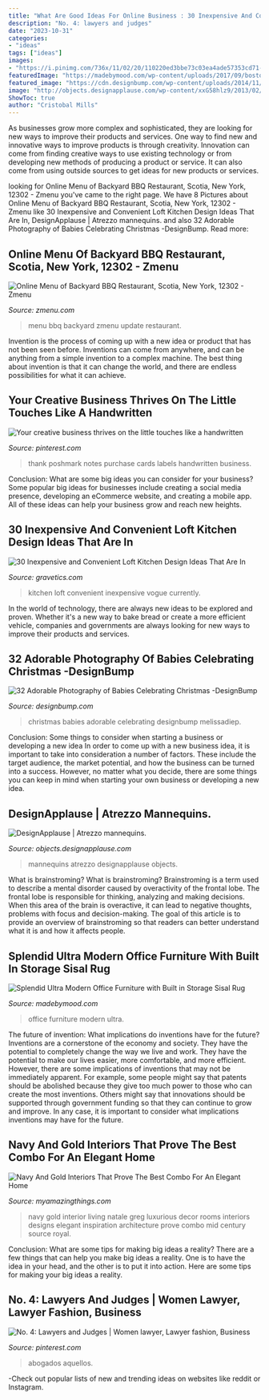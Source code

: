 ```yaml
---
title: "What Are Good Ideas For Online Business : 30 Inexpensive And Convenient Loft Kitchen Design Ideas That Are In"
description: "No. 4: lawyers and judges"
date: "2023-10-31"
categories:
- "ideas"
tags: ["ideas"]
images:
- "https://i.pinimg.com/736x/11/02/20/110220ed3bbe73c03ea4ade57353cd71--forbes-magazine-lawyer.jpg"
featuredImage: "https://madebymood.com/wp-content/uploads/2017/09/boston-ultra-modern-office-furniture-with-black-standard-bookcases3-home-transitional-and-molding-trim-curtains.jpg"
featured_image: "https://cdn.designbump.com/wp-content/uploads/2014/11/edit-23897-1415400873-28.jpg"
image: "http://objects.designapplause.com/wp-content/xxG58hlz9/2013/02/Atrezzo-8.png"
ShowToc: true
author: "Cristobal Mills"
---
```



As businesses grow more complex and sophisticated, they are looking for new ways to improve their products and services. One way to find new and innovative ways to improve products is through creativity. Innovation can come from finding creative ways to use existing technology or from developing new methods of producing a product or service. It can also come from using outside sources to get ideas for new products or services.

	

		
looking for Online Menu of Backyard BBQ Restaurant, Scotia, New York, 12302 - Zmenu you've came to the right page. We have 8 Pictures about Online Menu of Backyard BBQ Restaurant, Scotia, New York, 12302 - Zmenu like 30 Inexpensive and Convenient Loft Kitchen Design Ideas That Are In, DesignApplause | Atrezzo mannequins. and also 32 Adorable Photography of Babies Celebrating Christmas -DesignBump. Read more:
		
    
## Online Menu Of Backyard BBQ Restaurant, Scotia, New York, 12302 - Zmenu

<img loading=lazy src="https://image.zmenu.com/menupic/4436751/s_df34e897-49c8-4031-a507-b726e5c323fc.jpg" onerror="this.onerror=null;this.src='https://tse2.mm.bing.net/th?id=OIP.xvqJjjDMQMet3qW0p-BaQAHaPP&amp;pid=15.1';" alt="Online Menu of Backyard BBQ Restaurant, Scotia, New York, 12302 - Zmenu">

_Source: zmenu.com_

>menu bbq backyard zmenu update restaurant. 

	

Invention is the process of coming up with a new idea or product that has not been seen before. Inventions can come from anywhere, and can be anything from a simple invention to a complex machine. The best thing about invention is that it can change the world, and there are endless possibilities for what it can achieve.

    
## Your Creative Business Thrives On The Little Touches Like A Handwritten

<img loading=lazy src="https://i.pinimg.com/736x/48/ef/8e/48ef8e560ed11375a9bdea742b1ea427.jpg" onerror="this.onerror=null;this.src='https://tse2.mm.bing.net/th?id=OIP.aFWjlha3QUExh6uC8GYnGQHaMF&amp;pid=15.1';" alt="Your creative business thrives on the little touches like a handwritten">

_Source: pinterest.com_

>thank poshmark notes purchase cards labels handwritten business. 

	

Conclusion: What are some big ideas you can consider for your business?
Some popular big ideas for businesses include creating a social media presence, developing an eCommerce website, and creating a mobile app. All of these ideas can help your business grow and reach new heights.

    
## 30 Inexpensive And Convenient Loft Kitchen Design Ideas That Are In

<img loading=lazy src="https://www.gravetics.com/wp-content/uploads/2017/09/Exclusive-Loft-Kitchen-Design.jpg" onerror="this.onerror=null;this.src='https://tse1.mm.bing.net/th?id=OIP.PpcNXgaiCN6ZuWFPbu3vKwHaJR&amp;pid=15.1';" alt="30 Inexpensive and Convenient Loft Kitchen Design Ideas That Are In">

_Source: gravetics.com_

>kitchen loft convenient inexpensive vogue currently. 

	

In the world of technology, there are always new ideas to be explored and proven. Whether it's a new way to bake bread or create a more efficient vehicle, companies and governments are always looking for new ways to improve their products and services.

    
## 32 Adorable Photography Of Babies Celebrating Christmas -DesignBump

<img loading=lazy src="https://cdn.designbump.com/wp-content/uploads/2014/11/edit-23897-1415400873-28.jpg" onerror="this.onerror=null;this.src='https://tse2.mm.bing.net/th?id=OIP.7tfhPeNqyJgWs3obuzN8OwHaKz&amp;pid=15.1';" alt="32 Adorable Photography of Babies Celebrating Christmas -DesignBump">

_Source: designbump.com_

>christmas babies adorable celebrating designbump melissadiep. 

	

Conclusion: Some things to consider when starting a business or developing a new idea
In order to come up with a new business idea, it is important to take into consideration a number of factors. These include the target audience, the market potential, and how the business can be turned into a success. However, no matter what you decide, there are some things you can keep in mind when starting your own business or developing a new idea.

    
## DesignApplause | Atrezzo Mannequins.

<img loading=lazy src="http://objects.designapplause.com/wp-content/xxG58hlz9/2013/02/Atrezzo-8.png" onerror="this.onerror=null;this.src='https://tse3.mm.bing.net/th?id=OIP.wZSug6_JMy-LUie78RiEPQHaLH&amp;pid=15.1';" alt="DesignApplause | Atrezzo mannequins.">

_Source: objects.designapplause.com_

>mannequins atrezzo designapplause objects. 

	

What is brainstroming?
What is brainstroming? Brainstroming is a term used to describe a mental disorder caused by overactivity of the frontal lobe. The frontal lobe is responsible for thinking, analyzing and making decisions. When this area of the brain is overactive, it can lead to negative thoughts, problems with focus and decision-making. The goal of this article is to provide an overview of brainstroming so that readers can better understand what it is and how it affects people.

    
## Splendid Ultra Modern Office Furniture With Built In Storage Sisal Rug

<img loading=lazy src="https://madebymood.com/wp-content/uploads/2017/09/boston-ultra-modern-office-furniture-with-black-standard-bookcases3-home-transitional-and-molding-trim-curtains.jpg" onerror="this.onerror=null;this.src='https://tse2.mm.bing.net/th?id=OIP.uEdH9-Tied0UhJ0MJm5O2QHaLH&amp;pid=15.1';" alt="Splendid Ultra Modern Office Furniture with Built in Storage Sisal Rug">

_Source: madebymood.com_

>office furniture modern ultra. 

	

The future of invention: What implications do inventions have for the future?
Inventions are a cornerstone of the economy and society. They have the potential to completely change the way we live and work. They have the potential to make our lives easier, more comfortable, and more efficient. However, there are some implications of inventions that may not be immediately apparent. For example, some people might say that patents should be abolished because they give too much power to those who can create the most inventions. Others might say that innovations should be supported through government funding so that they can continue to grow and improve. In any case, it is important to consider what implications inventions may have for the future.

    
## Navy And Gold Interiors That Prove The Best Combo For An Elegant Home

<img loading=lazy src="https://myamazingthings.com/wp-content/uploads/2017/10/navy-gold-interior-12-.jpg" onerror="this.onerror=null;this.src='https://tse4.mm.bing.net/th?id=OIP.00QOHlg7Vb_FuM_HIr57eQHaJ3&amp;pid=15.1';" alt="Navy And Gold Interiors That Prove The Best Combo For An Elegant Home">

_Source: myamazingthings.com_

>navy gold interior living natale greg luxurious decor rooms interiors designs elegant inspiration architecture prove combo mid century source royal. 

	

Conclusion: What are some tips for making big ideas a reality?
There are a few things that can help you make big ideas a reality. One is to have the idea in your head, and the other is to put it into action. Here are some tips for making your big ideas a reality.

    
## No. 4: Lawyers And Judges | Women Lawyer, Lawyer Fashion, Business

<img loading=lazy src="https://i.pinimg.com/736x/11/02/20/110220ed3bbe73c03ea4ade57353cd71--forbes-magazine-lawyer.jpg" onerror="this.onerror=null;this.src='https://tse3.mm.bing.net/th?id=OIP.UXsJnEIQmezijxMWRtcEHgAAAA&amp;pid=15.1';" alt="No. 4: Lawyers and Judges | Women lawyer, Lawyer fashion, Business">

_Source: pinterest.com_

>abogados aquellos. 

	

-Check out popular lists of new and trending ideas on websites like reddit or Instagram.

